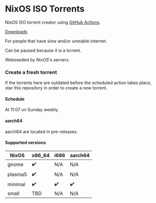 # NixOS ISO Torrents
NixOS ISO torrent creator using [GitHub Actions](https://github.com/features/actions).

[Downloads](https://github.com/AnimMouse/NixOS-ISO-Torrents/releases)

For people that have slow and/or unstable internet.

Can be paused because it is a torrent.

Webseeded by NixOS's servers.

### Create a fresh torrent

If the torrents here are outdated before the scheduled action takes place, star this repository in order to create a new torrent.

#### Schedule

At 11:07 on Sunday weekly.

#### aarch64

aarch64 are located in pre-releases.

#### Supported versions

| NixOS   | x86_64 | i686 | aarch64 |
|---------|--------|------|---------|
| gnome   | ✔️     | N/A  | N/A     |
| plasma5 | ✔️     | N/A  | N/A     |
| minimal | ✔️     | ✔️   | ✔️      |
| small   | TBD    | N/A  | N/A     |